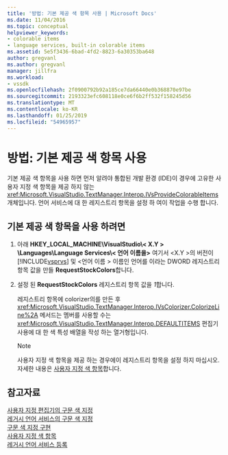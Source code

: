 ```yaml
---
title: '방법: 기본 제공 색 항목 사용 | Microsoft Docs'
ms.date: 11/04/2016
ms.topic: conceptual
helpviewer_keywords:
- colorable items
- language services, built-in colorable items
ms.assetid: 5e5f3436-6bad-4fd2-8823-6a30353ba648
author: gregvanl
ms.author: gregvanl
manager: jillfra
ms.workload:
- vssdk
ms.openlocfilehash: 2f0900792b92a185ce7da66440e0b368870e97be
ms.sourcegitcommit: 2193323efc608118e0ce6f6b2ff532f158245d56
ms.translationtype: MT
ms.contentlocale: ko-KR
ms.lasthandoff: 01/25/2019
ms.locfileid: "54965957"
---
```

# <a name="how-to-use-built-in-colorable-items"></a>방법: 기본 제공 색 항목 사용
기본 제공 색 항목을 사용 하면 먼저 알려야 통합된 개발 환경 (IDE)이 경우에 고유한 사용자 지정 색 항목을 제공 하지 않는 <xref:Microsoft.VisualStudio.TextManager.Interop.IVsProvideColorableItems> 개체입니다. 언어 서비스에 대 한 레지스트리 항목을 설정 하 여이 작업을 수행 합니다.  
  
## <a name="to-use-built-in-colorable-items"></a>기본 제공 색 항목을 사용 하려면  
  
1. 아래 **HKEY_LOCAL_MACHINE\VisualStudio\\< X.Y > \Languages\Language Services\\< 언어 이름을\>** 여기서 \<X.Y >의 버전이 [!INCLUDE[vsprvs](../../code-quality/includes/vsprvs_md.md)] 및 \<언어 이름 > 이름인 언어를 이라는 DWORD 레지스트리 항목 값을 만들 **RequestStockColors**합니다.  
  
2. 설정 된 **RequestStockColors** 레지스트리 항목 값을 *1*합니다.  
  
    레지스트리 항목에 colorizer의를 만든 후 <xref:Microsoft.VisualStudio.TextManager.Interop.IVsColorizer.ColorizeLine%2A> 메서드는 멤버를 사용할 수는 <xref:Microsoft.VisualStudio.TextManager.Interop.DEFAULTITEMS> 편집기 사용에 대 한 색 특성 배열을 작성 하는 열거형입니다.  
  
   > [!NOTE]
   >  사용자 지정 색 항목을 제공 하는 경우에이 레지스트리 항목을 설정 하지 마십시오. 자세한 내용은 [사용자 지정 색 항목](../../extensibility/internals/custom-colorable-items.md)합니다.  
  
## <a name="see-also"></a>참고자료  
 [사용자 지정 편집기의 구문 색 지정](../../extensibility/syntax-coloring-in-custom-editors.md)   
 [레거시 언어 서비스의 구문 색 지정](../../extensibility/internals/syntax-coloring-in-a-legacy-language-service.md)   
 [구문 색 지정 구현](../../extensibility/internals/implementing-syntax-coloring.md)   
 [사용자 지정 색 항목](../../extensibility/internals/custom-colorable-items.md)   
 [레거시 언어 서비스 등록](../../extensibility/internals/registering-a-legacy-language-service2.md)